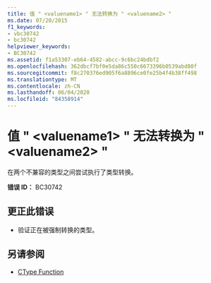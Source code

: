 ```yaml
---
title: 值 " <valuename1> " 无法转换为 " <valuename2> "
ms.date: 07/20/2015
f1_keywords:
- vbc30742
- bc30742
helpviewer_keywords:
- BC30742
ms.assetid: f1a53307-eb64-4582-abcc-9c6bc24bdbf2
ms.openlocfilehash: 362dbcf7bf0e5da86c550c6673396b0539abd80f
ms.sourcegitcommit: f8c270376ed905f6a8896ce0fe25b4f4b38ff498
ms.translationtype: MT
ms.contentlocale: zh-CN
ms.lasthandoff: 06/04/2020
ms.locfileid: "84358914"
---
```

# <a name="value-valuename1-cannot-be-converted-to-valuename2"></a>值 " \<valuename1> " 无法转换为 " \<valuename2> "
在两个不兼容的类型之间尝试执行了类型转换。  
  
 **错误 ID：** BC30742  
  
## <a name="to-correct-this-error"></a>更正此错误  
  
- 验证正在被强制转换的类型。  
  
## <a name="see-also"></a>另请参阅

- [CType Function](../language-reference/functions/ctype-function.md)
